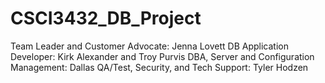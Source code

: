 # CSCI3432_DB_Project

Team Leader and Customer Advocate: Jenna Lovett
DB Application Developer: Kirk Alexander and Troy Purvis
DBA, Server and Configuration Management: Dallas 
QA/Test, Security, and Tech Support: Tyler Hodzen
